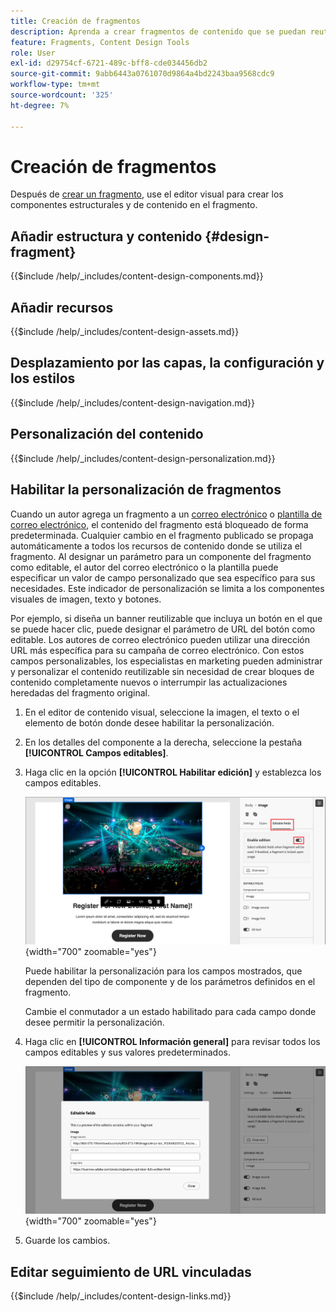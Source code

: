 ```yaml
---
title: Creación de fragmentos
description: Aprenda a crear fragmentos de contenido que se puedan reutilizar para sus correos electrónicos y diseños de plantilla para lograr una mayor eficacia y mantener los estándares de diseño y marca.
feature: Fragments, Content Design Tools
role: User
exl-id: d29754cf-6721-489c-bff8-cde034456db2
source-git-commit: 9abb6443a0761070d9864a4bd2243baa9568cdc9
workflow-type: tm+mt
source-wordcount: '325'
ht-degree: 7%

---
```


# Creación de fragmentos

Después de [crear un fragmento](./fragments.md#create-fragments), use el editor visual para crear los componentes estructurales y de contenido en el fragmento.

## Añadir estructura y contenido {#design-fragment}

{{$include /help/_includes/content-design-components.md}}

## Añadir recursos

{{$include /help/_includes/content-design-assets.md}}

## Desplazamiento por las capas, la configuración y los estilos

{{$include /help/_includes/content-design-navigation.md}}

## Personalización del contenido

{{$include /help/_includes/content-design-personalization.md}}

## Habilitar la personalización de fragmentos

Cuando un autor agrega un fragmento a un [correo electrónico](./email-authoring.md#content-authoring---use-visual-fragments) o [plantilla de correo electrónico](./email-template-authoring.md#content-authoring---use-visual-fragments), el contenido del fragmento está bloqueado de forma predeterminada. Cualquier cambio en el fragmento publicado se propaga automáticamente a todos los recursos de contenido donde se utiliza el fragmento. Al designar un parámetro para un componente del fragmento como editable, el autor del correo electrónico o la plantilla puede especificar un valor de campo personalizado que sea específico para sus necesidades. Este indicador de personalización se limita a los componentes visuales de imagen, texto y botones.

Por ejemplo, si diseña un banner reutilizable que incluya un botón en el que se puede hacer clic, puede designar el parámetro de URL del botón como editable. Los autores de correo electrónico pueden utilizar una dirección URL más específica para su campaña de correo electrónico. Con estos campos personalizables, los especialistas en marketing pueden administrar y personalizar el contenido reutilizable sin necesidad de crear bloques de contenido completamente nuevos o interrumpir las actualizaciones heredadas del fragmento original.

1. En el editor de contenido visual, seleccione la imagen, el texto o el elemento de botón donde desee habilitar la personalización.

1. En los detalles del componente a la derecha, seleccione la pestaña **[!UICONTROL Campos editables]**.

1. Haga clic en la opción **[!UICONTROL Habilitar edición]** y establezca los campos editables.

   ![Habilitar campos editables para un componente de imagen de fragmento](./assets/fragment-editable-fields-image.png){width="700" zoomable="yes"}

   Puede habilitar la personalización para los campos mostrados, que dependen del tipo de componente y de los parámetros definidos en el fragmento.

   Cambie el conmutador a un estado habilitado para cada campo donde desee permitir la personalización.

1. Haga clic en **[!UICONTROL Información general]** para revisar todos los campos editables y sus valores predeterminados.

   ![Revise los campos editables y sus valores predeterminados](./assets/fragment-editable-fields-image-overview.png){width="700" zoomable="yes"}

1. Guarde los cambios.

## Editar seguimiento de URL vinculadas

{{$include /help/_includes/content-design-links.md}}
